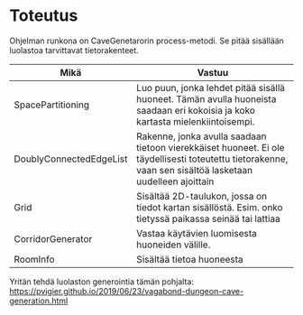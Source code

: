 # Toteutus

Ohjelman runkona on CaveGenetarorin process-metodi. Se pitää sisällään luolastoa tarvittavat tietorakenteet.

| Mikä                    | Vastuu                                                                                                                                                    |
|-------------------------|-----------------------------------------------------------------------------------------------------------------------------------------------------------|
| SpacePartitioning       | Luo puun, jonka lehdet pitää sisällä huoneet. Tämän avulla huoneista saadaan eri kokoisia ja koko kartasta mielenkiintoisempi.                            |
| DoublyConnectedEdgeList | Rakenne, jonka avulla saadaan tietoon vierekkäiset huoneet. Ei ole täydellisesti toteutettu tietorakenne, vaan sen sisältöä lasketaan uudelleen ajoittain |
| Grid                    | Sisältää 2D-taulukon, jossa on tiedot kartan sisällöstä. Esim. onko tietyssä paikassa seinää tai lattiaa                                                  |
| CorridorGenerator       | Vastaa käytävien luomisesta huoneiden välille.                                                                                                            |
| RoomInfo                | Sisältää tietoa huoneesta                                                                                                                                 |

Yritän tehdä luolaston generointia tämän pohjalta:
https://pvigier.github.io/2019/06/23/vagabond-dungeon-cave-generation.html
